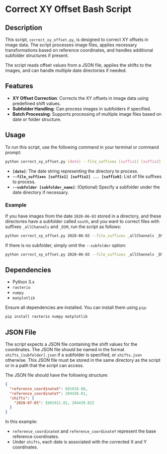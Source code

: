 
# Correct XY Offset Bash Script

## Description
This script, `correct_xy_offset.py`, is designed to correct XY offsets in image data. The script processes image files, applies necessary transformations based on reference coordinates, and handles additional subfolder structures if present.

The script reads offset values from a JSON file, applies the shifts to the images, and can handle multiple date directories if needed.

## Features
- **XY Offset Correction**: Corrects the XY offsets in image data using predefined shift values.
- **Subfolder Handling**: Can process images in subfolders if specified.
- **Batch Processing**: Supports processing of multiple image files based on date or folder structure.

## Usage
To run this script, use the following command in your terminal or command prompt:

```bash
python correct_xy_offset.py [date] --file_suffixes [suffix1] [suffix2] ... [suffixN] --subfolder [subfolder_name]
```

- **`[date]`**: The date string representing the directory to process.
- **`--file_suffixes [suffix1] [suffix2] ... [suffixN]`**: List of file suffixes to process.
- **`--subfolder [subfolder_name]`**: (Optional) Specify a subfolder under the date directory if necessary.

### Example

If you have images from the date `2020-06-03` stored in a directory, and these directories have a subfolder called `south`, and you want to correct files with suffixes `_allChannels` and `_DSM`, run the script as follows:

```bash
python correct_xy_offset.py 2020-06-03 --file_suffixes _allChannels _DSM --subfolder south
```

If there is no subfolder, simply omit the `--subfolder` option:

```bash
python correct_xy_offset.py 2020-06-03 --file_suffixes _allChannels _DSM
```

## Dependencies
- Python 3.x
- `rasterio`
- `numpy`
- `matplotlib`

Ensure all dependencies are installed. You can install them using `pip`:

```bash
pip install rasterio numpy matplotlib
```

## JSON File
The script expects a JSON file containing the shift values for the coordinates. The JSON file should be named in the format `shifts_[subfolder].json` if a subfolder is specified, or `shifts.json` otherwise. This JSON file must be stored in the same directory as the script or in a path that the script can access.

The JSON file should have the following structure:


```json
{
  "reference_coordinateX": 601910.88,
  "reference_coordinateY": 204438.01,
  "shifts": {
    "2020-07-05": [601911.02, 204439.02]
  }
}
```

In this example:
- `reference_coordinateX` and `reference_coordinateY` represent the base reference coordinates.
- Under `shifts`, each date is associated with the corrected X and Y coordinates.



